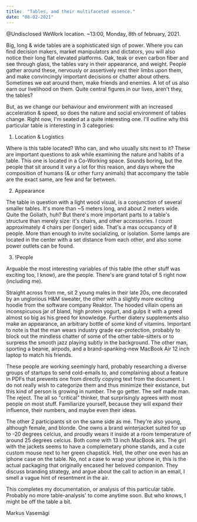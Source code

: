 ```yaml
---
title:  "Tables, and their multifaceted essence."
date: "08-02-2021"
---
```


@Undisclosed WeWork location. 
~13:00, Monday, 8th of february, 2021.


Big, long & wide tables are a sophisticated sign of power. Where you can find decision makers, market manipulators and dictators, you will also notice their long flat elevated platforms. Oak, teak or even carbon fiber and see through glass, the tables vary in their appearance, and weight. People gather around these, nervously or assertively rest their limbs upon them, and make convincingly important decisions or chatter about others. Sometimes we eat around them, make friends and enemies. A lot of us also earn our livelihood on them. Quite central figures in our lives, aren't they, the tables?

But, as we change our behaviour and environment with an increased acceleration & speed, so does the nature and social environment of tables change. Right now, I'm seated at a quite interesting one. I'll outline why this particular table is interesting in 3 categories:

1. Location & Logistics

Where is this table located? Who can, and who usually sits next to it? These are important questions to ask while examining the nature and habits of a table. This one is located in a Co-Working space. Sounds boring, but the people that sit around it vary a lot for this reason, and days where the composition of humans (& or other furry animals) that accompany the table are the exact same, are few and far between. 

2. Appearance

The table in question with a light wood visual, is a conjunction of several smaller tables. It's more than ~5 meters long, and about 2 meters wide. Quite the Goliath, huh? But there's more important parts to a table's structure than merely size: it's chairs, and other accessories. I count approximately 4 chairs per (longer) side. That's a max occupancy of 8 people. More than enough to invite socializing, or isolation. Some lamps are located in the center with a set distance from each other, and also some power outlets can be found.


3. !People


Arguable the most interesting variables of this table (the other stuff was exciting too, I know), are the people. There's are grand total of 5 right now (including me). 

Straight across from me, sit 2 young males in their late 20s, one decorated by an unglorious H&M sweater, the other with a slightly more exciting hoodie from the software company Reaktor. The hooded villain opens an inconspicuous jar of bland, high protein yogurt, and gulps it with a greed almost so big as his greed for knowledge. Further diatery supplements also make an appearance, an arbitrary bottle of some kind of vitamins. Important to note is that the man wears industry grade ear-protection, probably to block out the mindless chatter of some of the other table-sitters or to surpress the smooth jazz playing subtly in the background. The other man, sporting a beanie, airpods, and a brand-spanking-new MacBook Air 12 inch laptop to match his friends. 

These people are working seemingly hard, probably researching a diverse groups of startups to send cold-emails to, and complaining about a feature in PDFs that prevents one from directly copying text from the document. I do not really wish to categorize them and thus minimize their existance, but this kind of person is growing in number. The go getter. The self made man. The reject. The all so "critical" thinker, that surprisingly agrees with most people on most stuff. Familiarize yourself, because they will expand their influence, their numbers, and maybe even their ideas. 

The other 2 participants sit on the same side as me. They're also young, although female, and blonde. One owns a  brand winterjacket suited for up to -20 degrees celcius, and proudly wears it inside at a room temperature of around 25 degrees celcius. Both come with 13 inch MacBook airs. The girl with the jackets seems to have a complemetary phone stands, and a cute custom mouse next to her green chapstick. Hell, the other one even has an iphone case on the table. No, not a case to wrap your iphone in, this is the actual packaging that originally encased her beloved companion. They discuss branding strategy, and argue about the call to action in an email, I smell a vague hint of resentment in the air. 



This completes my documentation, or analysis of this particular table. Probably no more table-analysis' to come anytime soon. But who knows, I might be off the table a bit.



Markus Vasemägi  


